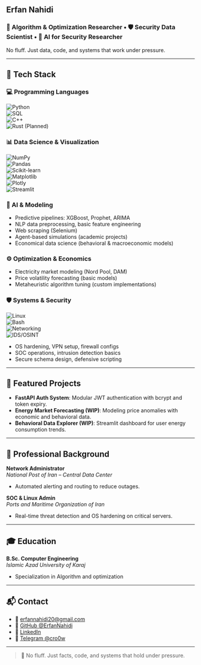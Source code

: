 ## Erfan Nahidi

### 🧠 Algorithm & Optimization Researcher • 🛡️ Security Data Scientist • 🔬 AI for Security Researcher

No fluff. Just data, code, and systems that work under pressure.

---

## 🔧 Tech Stack

### 💻 Programming Languages  
![Python](https://img.shields.io/badge/Python-3776AB?style=for-the-badge&logo=python&logoColor=white)  
![SQL](https://img.shields.io/badge/SQL-4479A1?style=for-the-badge&logo=postgresql&logoColor=white)  
![C++](https://img.shields.io/badge/C++-00599C?style=for-the-badge&logo=c%2B%2B&logoColor=white)  
![Rust (Planned)](https://img.shields.io/badge/Rust-Learning_2027-000000?style=for-the-badge&logo=rust&logoColor=white)  

### 📊 Data Science & Visualization  
![NumPy](https://img.shields.io/badge/NumPy-013243?style=for-the-badge&logo=numpy&logoColor=white)  
![Pandas](https://img.shields.io/badge/Pandas-150458?style=for-the-badge&logo=pandas&logoColor=white)  
![Scikit-learn](https://img.shields.io/badge/Scikit--Learn-F7931E?style=for-the-badge&logo=scikit-learn&logoColor=white)  
![Matplotlib](https://img.shields.io/badge/Matplotlib-11557C?style=for-the-badge&logo=matplotlib&logoColor=white)  
![Plotly](https://img.shields.io/badge/Plotly-3F4F75?style=for-the-badge&logo=plotly&logoColor=white)  
![Streamlit](https://img.shields.io/badge/Streamlit-FF4B4B?style=for-the-badge&logo=streamlit&logoColor=white)  

### 🧠 AI & Modeling  
- Predictive pipelines: XGBoost, Prophet, ARIMA  
- NLP data preprocessing, basic feature engineering  
- Web scraping (Selenium)  
- Agent-based simulations (academic projects)  
- Economical data science (behavioral & macroeconomic models)  

### ⚙️ Optimization & Economics  
- Electricity market modeling (Nord Pool, DAM)  
- Price volatility forecasting (basic models)  
- Metaheuristic algorithm tuning (custom implementations)  

### 🛡️ Systems & Security  
![Linux](https://img.shields.io/badge/Linux-Fedora/Debian/Arch-000000?style=for-the-badge&logo=linux&logoColor=white)  
![Bash](https://img.shields.io/badge/Bash-4EAA25?style=for-the-badge&logo=gnu-bash&logoColor=white)  
![Networking](https://img.shields.io/badge/CCNP-Level_Networking-0056A3?style=for-the-badge&logo=cisco&logoColor=white)  
![IDS/OSINT](https://img.shields.io/badge/IDS%20%2F%20OSINT-Security_Tools-8B0000?style=for-the-badge)  

- OS hardening, VPN setup, firewall configs  
- SOC operations, intrusion detection basics  
- Secure schema design, defensive scripting  

---

## 📁 Featured Projects  

- **FastAPI Auth System**: Modular JWT authentication with bcrypt and token expiry.  
- **Energy Market Forecasting (WIP)**: Modeling price anomalies with economic and behavioral data.  
- **Behavioral Data Explorer (WIP)**: Streamlit dashboard for user energy consumption trends.  

---

## 💼 Professional Background  

**Network Administrator**  
*National Post of Iran – Central Data Center*  
- Automated alerting and routing to reduce outages.  

**SOC & Linux Admin**  
*Ports and Maritime Organization of Iran*  
- Real-time threat detection and OS hardening on critical servers.  

---

## 🎓 Education  

**B.Sc. Computer Engineering**  
*Islamic Azad University of Karaj*  
- Specialization in Algorithm and optimization 

---

## 📬 Contact  

- 📧 [erfannahidi20@gmail.com](mailto:erfannahidi20@gmail.com)  
- 🧠 [GitHub @ErfanNahidi](https://github.com/ErfanNahidi)  
- 💼 [LinkedIn](https://linkedin.com/in/ErfanNahidi)  
- 💬 [Telegram @cro0w](https://t.me/cro0w)  

---

> 🧠 No fluff. Just facts, code, and systems that hold under pressure.

